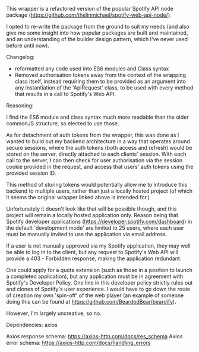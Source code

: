 This wrapper is a refactored version of the popular Spotify API node package (https://github.com/thelinmichael/spotify-web-api-node/).

I opted to re-write the package from the ground to suit my needs (and also give me some insight into how popular packages are built and maintained, and an understanding of the builder design pattern, which I've never used before until now).

Changelog:

-   reformatted any code used into ES6 modules and Class syntax
-   Removed authorisation tokens away from the context of the wrapping class itself, instead requiring them to be provided as an argument into any instantiation of the 'ApiRequest' class, to be used with every method that results in a call to Spotify's Web API.

Reasoning:

I find the ES6 module and class syntax much more readable than the older commonJS structure, so elected to use those.

As for detachment of auth tokens from the wrapper, this was done as I wanted to build out my backend architecture in a way that operates around secure sessions, where the auth tokens (both access and refresh) would be stored on the server, directly attached to each clients' session. With each call to the server, I can then check for user authorisation via the session cookie provided in the request, and access that users' auth tokens using the provided session ID.

This method of storing tokens would potentially allow me to introduce this backend to multiple users, rather than just a locally hosted project (of which it seems the original wrapper linked above is intended for.)

Unfortunately it doesn't look like that will be possible though, and this project will remain a locally hosted application only. Reason being that Spotify developer applications (https://developer.spotify.com/dashboard) in the default 'development mode' are limited to 25 users, where each user must be manually invited to use the application via email address.

If a user is not manually approved via my Spotify application, they may well be able to log in to the client, but any request to Spotify's Web API will provide a 403 - Forbidden response, making the application redundant.

One could apply for a quota extension (such as those in a position to launch a completed application), but any application must be in agreement with Spotify's Developer Policy. One line in this developer policy strictly rules out and clones of Spotify's user experience. I would have to go down the route of creation my own 'spin-off' of the web player (an example of someone doing this can be found at https://github.com/BeardedBear/beardify).

However, I'm largely uncreative, so no.

Dependencies: axios

Axios response schema: https://axios-http.com/docs/res_schema
Axios error schema: https://axios-http.com/docs/handling_errors
